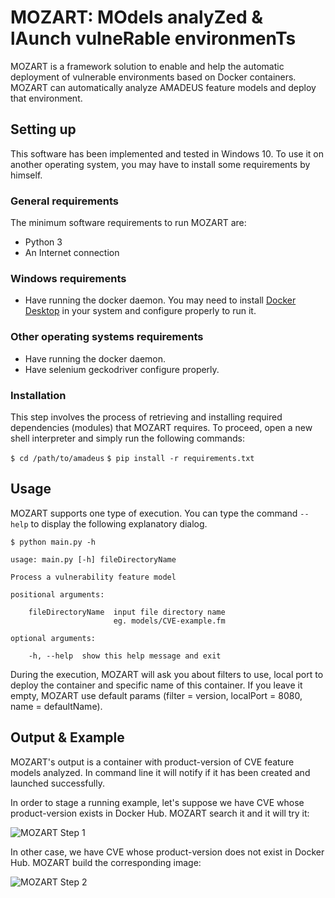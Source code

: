 # MOZART: MOdels analyZed & lAunch vulneRable environmenTs

MOZART is a framework solution to enable and help the automatic deployment of vulnerable environments based on Docker containers. MOZART can automatically analyze AMADEUS feature models and deploy that environment.

## Setting up

This software has been implemented and tested in Windows 10. To use it on another operating system, you may have to install some requirements by himself.

### General requirements
The minimum software requirements to run MOZART are:

* Python  3
* An Internet connection

### Windows requirements

* Have running the docker daemon. You may need to install [Docker Desktop](https://docs.docker.com/docker-for-windows/install/) in your system and configure properly to run it.

### Other operating systems requirements

* Have running the docker daemon.
* Have selenium geckodriver configure properly.

### Installation

This step involves the process of retrieving and installing required dependencies (modules) that MOZART requires. To proceed, open a new shell interpreter and simply run the following commands:

```$ cd /path/to/amadeus```
```$ pip install -r requirements.txt```

## Usage

MOZART supports one type of execution. You can type the command ```--help``` to display the following explanatory dialog.

```
$ python main.py -h

usage: main.py [-h] fileDirectoryName

Process a vulnerability feature model

positional arguments:

    fileDirectoryName  input file directory name
                       eg. models/CVE-example.fm

optional arguments:

    -h, --help  show this help message and exit
```

During the execution, MOZART will ask you about filters to use, local port to deploy the container and specific name of this container. If you leave it empty, MOZART use default params (filter = version, localPort = 8080, name = defaultName).

## Output & Example

MOZART's output is a container with product-version of CVE feature models analyzed. In command line it will notify if it has been created and launched successfully.

In order to stage a running example, let's suppose we have CVE whose product-version exists in Docker Hub. MOZART search it and it will try it:

![MOZART Step 1](./docs/images/MOZART_searchImage.png)

In other case, we have CVE whose product-version does not exist in Docker Hub. MOZART build the corresponding image:

![MOZART Step 2](./docs/images/MOZART_buildImage.png)
